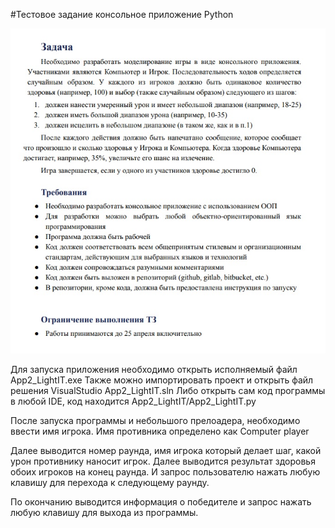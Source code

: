 #Тестовое задание консольное приложение Python

![Условия задания:](readme/task.jpg)

Для запуска приложения необходимо открыть исполняемый файл App2_LightIT.exe
Также можно импортировать проект и открыть файл решения VisualStudio App2_LightIT.sln
Либо открыть сам код программы в любой IDE, код находится App2_LightIT/App2_LightIT.py

После запуска программы и небольшого прелоадера, необходимо ввести имя игрока.
Имя противника определено как Computer player

Далее выводится номер раунда, имя игрока который делает шаг, какой урон противнику наносит игрок.
Далее выводится результат здоровья обоих игроков на конец раунда.
И запрос пользователю нажать любую клавишу для перехода к следующему раунду.

По окончанию выводится информация о победителе и запрос нажать любую клавишу для выхода из программы.
